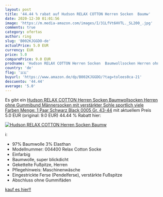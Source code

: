 ```yaml
---
layout: post
title: '44.44 % rabat auf Hudson RELAX COTTON Herren Socken  Baumw'
date: 2020-12-30 01:01:56
image: 'https://m.media-amazon.com/images/I/31LfVt6HVTL._SL200_.jpg'
comments: true
category: ofertas
author: ring
slug: 'B002KJGGDO-de'
actualPrice: 5.0 EUR
currency: EUR
price: 5.0
comparePrice: 9.0 EUR
prodname: 'Hudson RELAX COTTON Herren Socken  Baumwollsocken Herren ohne Gummibund  Männersocken mit verstärkter Sohle  sportlich  viele Farben  Menge: 1 Paar  Schwarz  Black 0005   Gr. 43-44'
country: 'de'
flag: '🇩🇪'
buyurl: 'https://www.amazon.de/dp/B002KJGGDO/?tag=tolees0ca-21'
descuento: '44.44'
average: '5.0'
---
```


Es gibt ein [Hudson RELAX COTTON Herren Socken  Baumwollsocken Herren ohne Gummibund  Männersocken mit verstärkter Sohle  sportlich  viele Farben  Menge: 1 Paar  Schwarz  Black 0005   Gr. 43-44](https://www.amazon.de/dp/B002KJGGDO/?tag=tolees0ca-21) mit aktuellem Preis 5.0 EUR (original: 9.0 EUR) 44.44 % Rabatt hier:

[![Hudson RELAX COTTON Herren Socken  Baumw](https://m.media-amazon.com/images/I/31LfVt6HVTL._SL200_.jpg)](https://www.amazon.de/dp/B002KJGGDO/?tag=tolees0ca-21)

ℹ️:

- 97% Baumwolle 3% Elasthan
- Modellnummer: 004400 Relax Cotton Socke
- Einfarbig
- Baumwolle, super blickdicht
- Gekettelte Fußpitze, Herren
- Pflegehinweis: Maschinenwäsche
- Eingestrickte Ferse (Pendelferse), verstärkte Fußspitze
- Abschluss ohne Gummifäden

[kauf es hier!!](https://www.amazon.de/dp/B002KJGGDO/?tag=tolees0ca-21)
